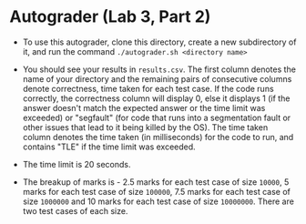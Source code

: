 # Autograder (Lab 3, Part 2)

- To use this autograder, clone this directory, create a new subdirectory of it, and run the command ```./autograder.sh <directory name>```

- You should see your results in ```results.csv```. The first column denotes the name of your directory and the remaining pairs of consecutive columns denote correctness, time taken for each test case. If the code runs correctly, the correctness column will display 0, else it displays 1 (if the answer doesn't match the expected answer or the time limit was exceeded) or "segfault" (for code that runs into a segmentation fault or other issues that lead to it being killed by the OS). The time taken column denotes the time taken (in milliseconds) for the code to run, and contains "TLE" if the time limit was exceeded.

- The time limit is 20 seconds.

- The breakup of marks is - 2.5 marks for each test case of size ```10000```, 5 marks for each test case of size ```100000```, 7.5 marks for each test case of size ```1000000``` and 10 marks for each test case of size ```10000000```. There are two test cases of each size. 
